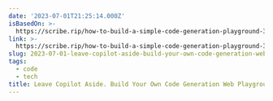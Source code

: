 ```yaml
---
date: '2023-07-01T21:25:14.000Z'
isBasedOn: >-
  https://scribe.rip/how-to-build-a-simple-code-generation-playground-3b3e5d34fdae
link: >-
  https://scribe.rip/how-to-build-a-simple-code-generation-playground-3b3e5d34fdae
slug: 2023-07-01-leave-copilot-aside-build-your-own-code-generation-web-playground
tags:
  - code
  - tech
title: Leave Copilot Aside. Build Your Own Code Generation Web Playground
---
```


